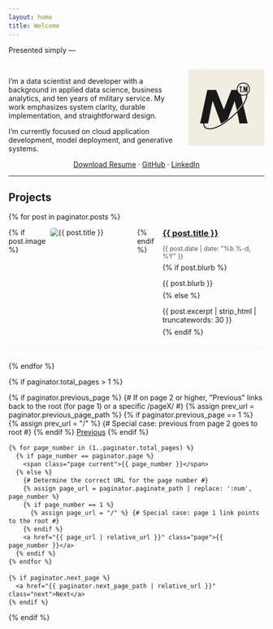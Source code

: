 ```yaml
---
layout: home
title: Welcome
---
```


<style>
  .center-links {
    text-align: center;
  }
  .post-item {
    display: flex;
    align-items: flex-start; /* Aligns items to the top of the flex container */
    margin-bottom: 2em; /* Spacing between posts */
    border-bottom: 1px solid #eee; /* Separator for posts */
    padding-bottom: 1.5em; /* Padding above the separator */
  }
  .post-image {
    flex-shrink: 0; /* Prevents the image from shrinking */
    width: 150px; /* Fixed width for the image */
    height: auto;
    margin-right: 1.5em; /* Space between image and text */
    border-radius: 4px; /* Slightly rounded corners for the image */
    object-fit: cover; /* Ensures the image covers the area without distortion */
  }
  .post-content {
    flex-grow: 1; /* Allows the content to take up remaining space */
  }
  .post-content h3 {
    margin-top: 0; /* Remove default top margin for heading */
    margin-bottom: 0.5em; /* Space below heading */
  }
  .post-content p {
    margin-bottom: 0.5em; /* Space below blurb */
  }
  .post-date {
    font-size: 0.9em;
    color: #555;
  }
</style>

Presented simply —

<div style="max-width: 700px; margin: 0 auto; padding-top: 1rem;">

  <img src="assets/images/logo.png" alt="headshot" style="width: 150px; float: right; margin-left: 20px; border-radius: 4px;">

  <p>
    I’m a data scientist and developer with a background in applied data science, business analytics, and ten years of military service.
    My work emphasizes system clarity, durable implementation, and straightforward design.
  </p>

  <p>
    I’m currently focused on cloud application development, model deployment, and generative systems.
  </p>

  <div class="center-links">
    <p>
      <a href="placeholder">Download Resume</a> ·
      <a href="https://github.com/MylesTym">GitHub</a> ·
      <a href="https://www.linkedin.com/in/myles-tym/">LinkedIn</a>
    </p>
  </div>

</div>

---

## Projects

{% for post in paginator.posts %}
  <div class="post-item">
    {% if post.image %}
      <img src="{{ post.image | relative_url }}" alt="{{ post.title }}" class="post-image">
    {% endif %}
    <div class="post-content">
      <h3><a href="{{ post.url | relative_url }}">{{ post.title }}</a></h3>
      <p class="post-date">{{ post.date | date: "%b %-d, %Y" }}</p>
      {% if post.blurb %}
        <p>{{ post.blurb }}</p>
      {% else %}
        <p>{{ post.excerpt | strip_html | truncatewords: 30 }}</p>
      {% endif %}
    </div>
  </div>
{% endfor %}

{% if paginator.total_pages > 1 %}
  <nav class="pagination" role="navigation">
    {% if paginator.previous_page %}
      {# If on page 2 or higher, "Previous" links back to the root (for page 1) or a specific /pageX/ #}
      {% assign prev_url = paginator.previous_page_path %}
      {% if paginator.previous_page == 1 %}
        {% assign prev_url = "/" %} {# Special case: previous from page 2 goes to root #}
      {% endif %}
      <a href="{{ prev_url | relative_url }}" class="previous">Previous</a>
    {% endif %}

    {% for page_number in (1..paginator.total_pages) %}
      {% if page_number == paginator.page %}
        <span class="page current">{{ page_number }}</span>
      {% else %}
        {# Determine the correct URL for the page number #}
        {% assign page_url = paginator.paginate_path | replace: ':num', page_number %}
        {% if page_number == 1 %}
          {% assign page_url = "/" %} {# Special case: page 1 link points to the root #}
        {% endif %}
        <a href="{{ page_url | relative_url }}" class="page">{{ page_number }}</a>
      {% endif %}
    {% endfor %}

    {% if paginator.next_page %}
      <a href="{{ paginator.next_page_path | relative_url }}" class="next">Next</a>
    {% endif %}
  </nav>
{% endif %}
